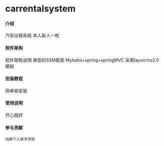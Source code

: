 # carrentalsystem

#### 介绍
汽车出租系统
本人新人一枚

#### 软件架构
软件架构说明
典型的SSM框架
Mybatis+spring+springMVC
采用layuicms2.0模板

#### 安装教程

简单易安装

#### 使用说明

开心就好

#### 参与贡献

    纯粹个人练手项目
